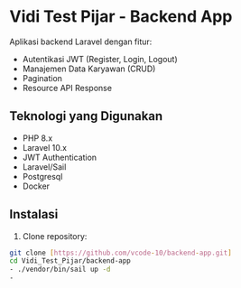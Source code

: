 # Vidi Test Pijar - Backend App

Aplikasi backend Laravel dengan fitur:
- Autentikasi JWT (Register, Login, Logout)
- Manajemen Data Karyawan (CRUD)
- Pagination
- Resource API Response

## Teknologi yang Digunakan
- PHP 8.x
- Laravel 10.x
- JWT Authentication
- Laravel/Sail
- Postgresql
- Docker

## Instalasi
1. Clone repository:
```bash
git clone [https://github.com/vcode-10/backend-app.git]
cd Vidi_Test_Pijar/backend-app
- ./vendor/bin/sail up -d
- 

